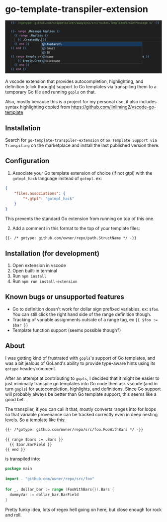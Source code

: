 # go-template-transpiler-extension

![A screenshot showing the deeply nested hover support provided by the extension](./screenshot.png)

A vscode extension that provides autocompletion, highlighting, and definition (click through) support to Go templates via transpiling them to a temporary Go file and running `gopls` on that.

Also, mostly because this is a project for my personal use, it also includes syntax highlighting copied from https://github.com/jinliming2/vscode-go-template

## Installation

Search for `go-template-transpiler-extension` or `Go Template Support via Transpiling` on the marketplace and install the last published version there.

## Configuration

1. Associate your Go template extension of choice (if not gtpl) with the `gotmpl_hack` language instead of `gotmpl`. ex:
```json
{
    "files.associations": {
        "*.gtpl": "gotmpl_hack"
    }
}
```
This prevents the standard Go extension from running on top of this one.

2. Add a comment in this format to the top of your template files:
```gotmpl
{{- /* gotype: github.com/owner/repo/path.StructName */ -}}
```

## Installation (for development)

1. Open extension in vscode
2. Open built-in terminal
3. Run `npm install`
4. Run `npm run install-extension`

## Known bugs or unsupported features

- Go to definition doesn't work for dollar sign prefixed variables, ex: `$foo`. You can still click the right hand side of the range definition though.
- Tracking of variable assignments outside of a range tag, ex `{{ $foo := $bar }}`
- Template function support (seems possible though?)

## About

I was getting kind of frustrated with `gopls`'s support of Go templates, and was a bit jealous of GoLand's ability to provide type-aware hints using its `gotype` header/comment.

After an attempt at contributing to `gopls`, I decided that it might be easier to just minimally transpile go templates into Go code then ask vscode (and in turn `gopls`) for autocompletion, highlights, and definitions. Since Go support will probably always be better than Go template support, this seems like a good bet.

The transpiler, if you can call it that, mostly converts ranges into for loops so that variable provenance can be tracked correctly even in deep nesting levels. So a template like this:

```gotmpl
{{- /*gotype: github.com/owner/repo/src/foo.FooWithBars */ -}}

{{ range $bars := .Bars }}
  {{ $bar.BarField }}
{{ end }}
```

is transpiled into:

```go
package main

import . "github.com/owner/repo/src/foo"

for _, dollar_bar := range (FooWithBars{}).Bars {
  dummyVar := dollar_bar.BarField
}
```

Pretty funky idea, lots of regex hell going on here, but close enough for rock and roll.

